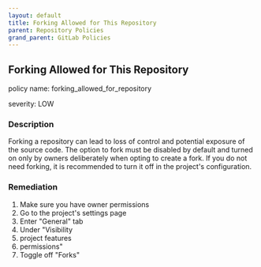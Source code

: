 ```yaml
---
layout: default
title: Forking Allowed for This Repository
parent: Repository Policies
grand_parent: GitLab Policies
---
```



## Forking Allowed for This Repository
policy name: forking_allowed_for_repository

severity: LOW

### Description
Forking a repository can lead to loss of control and potential exposure of the source code. The option to fork must be disabled by default and turned on only by owners deliberately when opting to create a fork. If you do not need forking, it is recommended to turn it off in the project's configuration.


### Remediation
1. Make sure you have owner permissions
2. Go to the project's settings page
3. Enter "General" tab
4. Under "Visibility
5. project features
6. permissions"
7. Toggle off "Forks"



